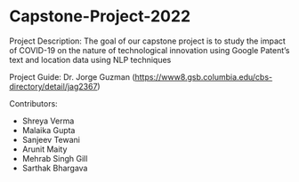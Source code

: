 # Capstone-Project-2022

Project Description:
The goal of our capstone project is to study the impact of COVID-19 on the nature of technological innovation using Google Patent’s text and location data using NLP techniques

Project Guide:
Dr. Jorge Guzman (https://www8.gsb.columbia.edu/cbs-directory/detail/jag2367)

Contributors:
- Shreya Verma
- Malaika Gupta
- Sanjeev Tewani
- Arunit Maity
- Mehrab Singh Gill
- Sarthak Bhargava

